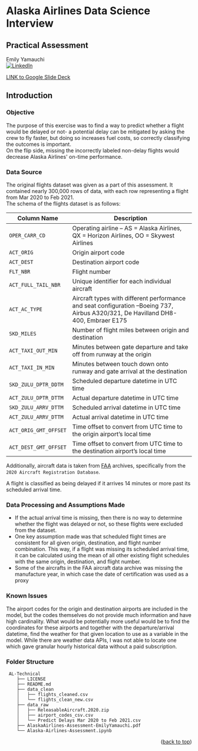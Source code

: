 # Alaska Airlines Data Science Interview
## Practical Assessment
Emily Yamauchi  
[![LinkedIn][linkedin-shield]][linkedin-url]

[LINK to Google Slide Deck](https://docs.google.com/presentation/d/18pG2f4qhC4xT-a2VQVc7HP_wRRp_9W1waalIwlBTHxY/edit?pli=1#slide=id.p)

## Introduction

### Objective

The purpose of this exercise was to find a way to predict whether a flight would be delayed or not- a potential delay can be mitigated by asking the crew to fly faster, but doing so increases fuel costs, so correctly classifying the outcomes is important.  
On the flip side, missing the incorrectly labeled non-delay flights would decrease Alaska Airlines' on-time performance.   

### Data Source

The original flights dataset was given as a part of this assessment. 
It contained nearly 300,000 rows of data, with each row representing a flight from Mar 2020 to Feb 2021.  
The schema of the flights dataset is as follows:  

| Column Name             | Description                                     |
|-------------------------|-------------------------------------------------|
| `OPER_CARR_CD`          | Operating airline – AS = Alaska Airlines, QX = Horizon Airlines, OO = Skywest Airlines |
| `ACT_ORIG`              | Origin airport code  |
| `ACT_DEST`		  | Destination airport code |
| `FLT_NBR`		  | Flight number |
| `ACT_FULL_TAIL_NBR`	  | Unique identifier for each individual aircraft |
| `ACT_AC_TYPE`		  | Aircraft types with different performance and seat configuration –Boeing 737, Airbus A320/321, De Havilland DH8-400, Embraer E175 |
| `SKD_MILES`		  | Number of flight miles between origin and destination |
| `ACT_TAXI_OUT_MIN`	  | Minutes between gate departure and take off from runway at the origin |
| `ACT_TAXI_IN_MIN`	  | Minutes between touch down onto runway and gate arrival at the destination |
| `SKD_ZULU_DPTR_DDTM`	  | Scheduled departure datetime in UTC time |
| `ACT_ZULU_DPTR_DTTM`	  | Actual departure datetime in UTC time |
| `SKD_ZULU_ARRV_DTTM`	  | Scheduled arrival datetime in UTC time |
| `ACT_ZULU_ARRV_DTTM`	  | Actual arrival datetime in UTC time |
| `ACT_ORIG_GMT_OFFSET`	  | Time offset to convert from UTC time to the origin airport’s local time |
| `ACT_DEST_GMT_OFFSET`	  | Time offset to convert from UTC time to the destination airport’s local time | 


Additionally, aircraft data is taken from [FAA](https://www.faa.gov/licenses_certificates/aircraft_certification/aircraft_registry/releasable_aircraft_download/) archives, specifically from the `2020 Aircraft Registration Database`.

A flight is classified as being delayed if it arrives 14 minutes or more past its scheduled arrival time.  

### Data Processing and Assumptions Made

- If the actual arrival time is missing, then there is no way to determine whether the flight was delayed or not, so these flights were excluded from the dataset.  
- One key assumption made was that scheduled flight times are consistent for all given origin, destination, and flight number combination. This way, if a flight was missing its scheduled arrival time, it can be calculated using the mean of all other existing flight schedules with the same origin, destination, and flight number.
- Some of the aircrafts in the FAA aircraft data archive was missing the manufacture year, in which case the date of certification was used as a proxy

### Known Issues

The airport codes for the origin and destination airports are included in the model, but the codes themselves do not provide much information and have high cardinality. 
What would be potentially more useful would be to find the coordinates for these airports and together with the departure/arrival datetime, find the weather for that given location to use as a variable in the model. 
While there are weather data APIs, I was not able to locate one which gave granular hourly historical data without a paid subscription.

### Folder Structure

```
 AL-Technical
    ├── LICENSE
    ├── README.md
    ├── data_clean
    │   ├── flights_cleaned.csv
    │   └── flights_clean_new.csv
    ├── data_raw
    │   ├── ReleasableAircraft.2020.zip
    │   ├── airport_codes_csv.csv
    │   └── Predict Delays Mar 2020 to Feb 2021.csv
    ├── AlaskaAirlines-Assessment-EmilyYamauchi.pdf
    └── Alaska-Airlines-Assessment.ipynb
```
<p align="right">(<a href="#top">back to top</a>)</p>

<!-- MARKDOWN LINKS & IMAGES -->

[linkedin-shield]: https://img.shields.io/badge/-LinkedIn-black.svg?style=for-the-badge&logo=linkedin&colorB=555
[linkedin-url]: https://www.linkedin.com/in/eyamauchi/